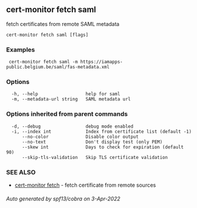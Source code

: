 ## cert-monitor fetch saml

fetch certificates from remote SAML metadata

```
cert-monitor fetch saml [flags]
```

### Examples

```
 cert-monitor fetch saml -m https://iamapps-public.belgium.be/saml/fas-metadata.xml
```

### Options

```
  -h, --help                  help for saml
  -m, --metadata-url string   SAML metadata url
```

### Options inherited from parent commands

```
  -d, --debug                 debug mode enabled
  -i, --index int             Index from certificate list (default -1)
      --no-color              Disable color output
      --no-text               Don't display test (only PEM)
      --skew int              Days to check for expiration (default 90)
      --skip-tls-validation   Skip TLS certificate validation
```

### SEE ALSO

* [cert-monitor fetch](cert-monitor_fetch.md)	 - fetch certificate from remote sources

###### Auto generated by spf13/cobra on 3-Apr-2022
